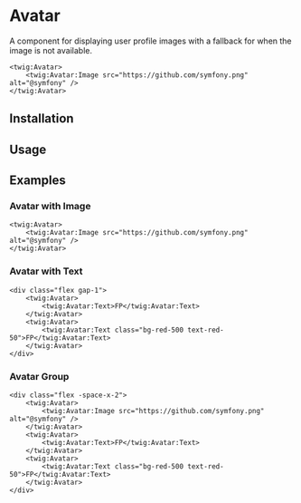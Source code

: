 # Avatar

A component for displaying user profile images with a fallback for when the image is not available.

```twig {"preview":true}
<twig:Avatar>
    <twig:Avatar:Image src="https://github.com/symfony.png" alt="@symfony" />
</twig:Avatar>
```

## Installation

<!-- Placeholder: Installation -->

## Usage

<!-- Placeholder: Usage -->

## Examples

### Avatar with Image

```twig {"preview":true}
<twig:Avatar>
    <twig:Avatar:Image src="https://github.com/symfony.png" alt="@symfony" />
</twig:Avatar>
```

### Avatar with Text

```twig {"preview":true}
<div class="flex gap-1">
    <twig:Avatar>
        <twig:Avatar:Text>FP</twig:Avatar:Text>
    </twig:Avatar>
    <twig:Avatar>
        <twig:Avatar:Text class="bg-red-500 text-red-50">FP</twig:Avatar:Text>
    </twig:Avatar>
</div>
```

### Avatar Group

```twig {"preview":true}
<div class="flex -space-x-2">
    <twig:Avatar>
        <twig:Avatar:Image src="https://github.com/symfony.png" alt="@symfony" />
    </twig:Avatar>
    <twig:Avatar>
        <twig:Avatar:Text>FP</twig:Avatar:Text>
    </twig:Avatar>
    <twig:Avatar>
        <twig:Avatar:Text class="bg-red-500 text-red-50">FP</twig:Avatar:Text>
    </twig:Avatar>
</div>
``` 
